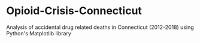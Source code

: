 # Opioid-Crisis-Connecticut
Analysis of accidental drug related deaths in Connecticut (2012-2018) using Python's Matplotlib library

